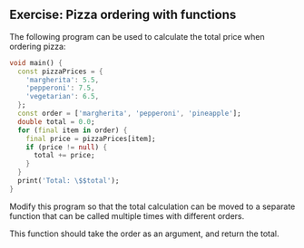 ## Exercise: Pizza ordering with functions

The following program can be used to calculate the total price when ordering pizza:

```dart
void main() {
  const pizzaPrices = {
    'margherita': 5.5,
    'pepperoni': 7.5,
    'vegetarian': 6.5,
  };
  const order = ['margherita', 'pepperoni', 'pineapple'];
  double total = 0.0;
  for (final item in order) {
    final price = pizzaPrices[item];
    if (price != null) {
      total += price;
    }
  }
  print('Total: \$$total');
}
```

Modify this program so that the total calculation can be moved to a separate function that can be called multiple times with different orders.

This function should take the order as an argument, and return the total.
